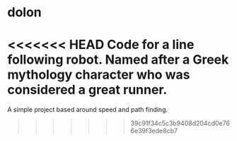 # dolon

<<<<<<< HEAD
Code for a line following robot.
Named after a Greek mythology character who was considered a great runner.
=======
A simple project based around speed and path finding.
>>>>>>> 39c91f34c5c3b9408d204cd0e766e39f3ede8cb7
